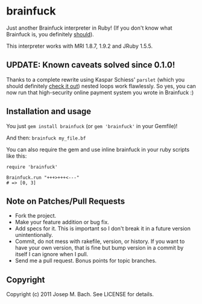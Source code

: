 # brainfuck

Just another Brainfuck interpreter in Ruby!
(If you don't know what Brainfuck is, you definitely
[should](http://en.wikipedia.org/wiki/Brainfuck)).

This interpreter works with MRI 1.8.7, 1.9.2 and JRuby 1.5.5.

## UPDATE: Known caveats solved since 0.1.0!

Thanks to a complete rewrite using Kaspar Schiess' `parslet` (which you should
definitely [check it out](http://github.com/kschiess/parslet)) nested loops
work flawlessly. So yes, you can now run that high-security online payment
system you wrote in Brainfuck :)

## Installation and usage

You just `gem install brainfuck` (or `gem 'brainfuck'` in your Gemfile)!

And then: `brainfuck my_file.bf`

You can also require the gem and use inline brainfuck in your ruby scripts like this:

    require 'brainfuck'

    Brainfuck.run "+++>+++<---"
    # => [0, 3]

## Note on Patches/Pull Requests
 
* Fork the project.
* Make your feature addition or bug fix.
* Add specs for it. This is important so I don't break it in a
  future version unintentionally.
* Commit, do not mess with rakefile, version, or history.
  If you want to have your own version, that is fine but bump version
  in a commit by itself I can ignore when I pull.
* Send me a pull request. Bonus points for topic branches.

## Copyright

Copyright (c) 2011 Josep M. Bach. See LICENSE for details.
